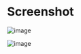 # Screenshot
![image](https://i.hizliresim.com/HiQR9X.png)

![image](https://i.hizliresim.com/wXIaa5.png)
